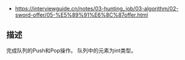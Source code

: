 - https://interviewguide.cn/notes/03-hunting_job/03-algorithm/02-sword-offer/05-%E5%89%91%E6%8C%87offer.html

## 描述
完成队列的Push和Pop操作。 队列中的元素为int类型。